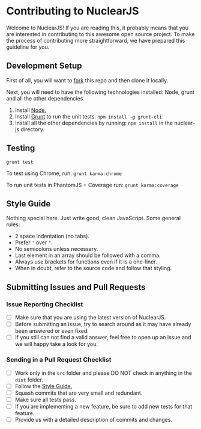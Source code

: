 # Contributing to NuclearJS

Welcome to NuclearJS!
If you are reading this, it probably means that you are interested in contributing to this awesome open source project.
To make the process of contributing more straightforward, we have prepared this guideline for you.

## Development Setup

First of all, you will want to [fork](https://help.github.com/articles/fork-a-repo/) this repo and then clone it locally.

Next, you will need to have the following technologies installed: Node, grunt and all the other dependencies.

1. Install [Node.](https://nodejs.org/download/)
2. Install [Grunt](http://gruntjs.com/getting-started) to run the unit tests. `npm install -g grunt-cli`
3. Install all the other dependencies by running: `npm install` in the nuclear-js directory.

## Testing

`grunt test`

To test using Chrome, run: `grunt karma:chrome`

To run unit tests in PhantomJS + Coverage run: `grunt karma:coverage`

## Style Guide

Nothing special here. Just write good, clean JavaScript. Some general rules:

 - 2 space indentation (no tabs).
 - Prefer `'` over `"`.
 - No semicolons unless necessary.
 - Last element in an array should be followed with a comma.
 - Always use brackets for functions even if it is a one-liner.
 - When in doubt, refer to the source code and follow that styling.

## Submitting Issues and Pull Requests

### Issue Reporting Checklist

 - [ ] Make sure that you are using the latest version of NuclearJS.
 - [ ] Before submitting an issue, try to search around as it may have already been answered or even fixed.
 - [ ] If you still can not find a valid answer, feel free to open up an issue and we will happy take a look for you.

### Sending in a Pull Request Checklist

 - [ ] Work only in the `src` folder and please DO NOT check in anything in the `dist` folder.
 - [ ] Follow the [Style Guide.](https://github.com/optimizely/nuclear-js/blob/master/CONTRIBUTING.md#style-guide)
 - [ ] Squash commits that are very small and redundant.
 - [ ] Make sure all tests pass.
 - [ ] If you are implementing a new feature, be sure to add new tests for that feature.
 - [ ] Provide us with a detailed description of commits and changes.
